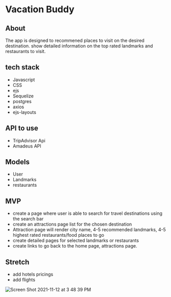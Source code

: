 # Vacation Buddy

## About
The app is designed to recommened places to visit on the desired destination.
show detailed information on the top rated landmarks and restaurants to visit.

## tech stack
+ Javascript
+ CSS
+ ejs
+ Sequelize
+ postgres
+ axios
+ ejs-layouts

## API to use
+ TripAdvisor Api
+ Amadeus API


## Models
+ User 
+ Landmarks
+ restaurants


## MVP
+ create a page where  user is able to search for travel destinations using the search bar 
+ create an attractions page list for the chosen destination
+ Attraction page will render city name, 4-5 recommended landmarks, 4-5 highest rated restaurants/food places to go
+ create detailed pages for selected landmarks or restaurants 
+ create links to go back to the  home page, attractions page.

## Stretch
+ add hotels pricings
+ add flights 

![Screen Shot 2021-11-12 at 3 48 39 PM](https://user-images.githubusercontent.com/22379194/141532749-3ee6810a-7812-401e-bd02-5081f98874fe.png)
